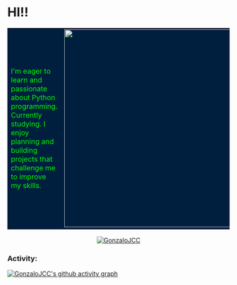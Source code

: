 <h1> HI!! </h1>

<table width="100%" style="background-color:#001f3f;">
  <tr>
    <td width="60%" valign="middle" align="left" style="color:#00ff00;">
      <p>
        I'm eager to learn and passionate about Python programming. Currently studying.  
I enjoy planning and building projects that challenge me to improve my skills.
      </p>
    </td>
    <td width="40%" valign="middle" align="right">
      <img width="450" alt="snake" src="https://i.imgur.com/uqIdteX.png" />
    </td>
  </tr>
</table>

<p align="center">
  <a href="https://github.com/GonzaloJCC">
    <img src="https://github-readme-streak-stats.herokuapp.com/?user=GonzaloJCC&&theme=highcontrast" alt="GonzaloJCC" />
  </a>
</p>

<h3 align="left">Activity:</h3>

[![GonzaloJCC's github activity graph](https://github-readme-activity-graph.vercel.app/graph?username=GonzaloJCC&bg_color=ffe6ee&color=000000&line=3399ff&point=ff9933&area=true&area_color=00ff00&hide_border=true)](https://github.com/ashutosh00710/github-readme-activity-graph)
